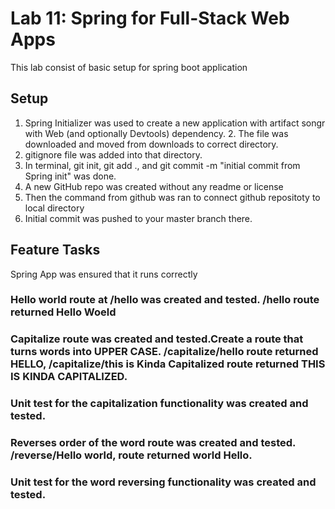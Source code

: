 # Lab 11: Spring for Full-Stack Web Apps
This lab consist of basic setup for spring boot application

## Setup
1. Spring Initializer was used to create a new application with artifact songr with Web (and optionally Devtools) dependency. 2. The file was downloaded and moved from downloads to correct directory. 
3. gitignore file was added into that directory. 
4. In terminal,  git init, git add ., and git commit -m "initial commit from Spring init" was done.
5. A new GitHub repo was created without any readme or license
6. Then the command from github was ran to connect github repositoty to local directory
7. Initial commit was pushed to your master branch there.

## Feature Tasks
Spring App was ensured that it runs correctly

### Hello world route at /hello was created and tested. /hello route returned Hello Woeld
### Capitalize route was created and tested.Create a route that turns words into UPPER CASE. /capitalize/hello route returned HELLO, /capitalize/this is Kinda Capitalized route returned THIS IS KINDA CAPITALIZED.
### Unit test for the capitalization functionality was created and tested.
### Reverses order of the word route was created and tested. /reverse/Hello world, route returned world Hello.
### Unit test for the word reversing functionality was created and tested.

